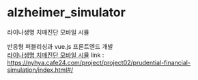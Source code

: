 # alzheimer_simulator
라이나생명 치매진단 모바일 시뮬


반응형 퍼블리싱과 vue.js 프론트엔드 개발</br>
<a href="https://nyhya.cafe24.com/project/project02/prudential-financial-simulation/index.html#/">라이나생명 치매진단 모바일 시뮬</a>
link : https://nyhya.cafe24.com/project/project02/prudential-financial-simulation/index.html#/
